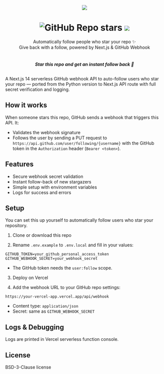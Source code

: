 <p align="center"><img src="https://gist.githubusercontent.com/ragibalasad/0005e389abeceb2f21f397f7db21863c/raw/275411a57f60380762891a8f74a737dac1ef755f/thanks_for_the_star.svg"></p>

<h1 align="center">
  <img alt="GitHub Repo stars" src="https://img.shields.io/github/stars/ragibalasad/thanks-for-the-star?style=for-the-badge&label=%E2%AD%90%20stars&labelColor=24292F&color=FFE66D">
  <img src="https://img.shields.io/github/license/ragibalasad/thanks-for-the-star?style=for-the-badge&label=%F0%9F%93%84%20LICENSE&labelColor=24292F&color=7ED6DF" />
</h1>

<p align="center">
  Automatically follow people who star your repo ✨<br/>
  Give back with a follow, powered by Next.js & GitHub Webhook<br/><br/>

  <div align=center>

##### Star this repo and get an instant follow back 💖

##

  </div>
</p>

A Next.js 14 serverless GitHub webhook API to auto-follow users who star your repo — ported from the Python version to Next.js API route with full secret verification and logging.

## How it works

When someone stars this repo, GitHub sends a webhook that triggers this API. It:

- Validates the webhook signature
- Follows the user by sending a PUT request to `https://api.github.com/user/following/{username}` with the GitHub token in the `Authorization` header (`Bearer <token>`).

## Features

- Secure webhook secret validation
- Instant follow-back of new stargazers
- Simple setup with environment variables
- Logs for success and errors

## Setup

You can set this up yourself to automatically follow users who star your repository.

1. Clone or download this repo

2. Rename `.env.example` to `.env.local` and fill in your values:

```
GITHUB_TOKEN=your_github_personal_access_token
GITHUB_WEBHOOK_SECRET=your_webhook_secret
```

- The GitHub token needs the `user:follow` scope.

3. Deploy on Vercel

4. Add the webhook URL to your GitHub repo settings:

```
https://your-vercel-app.vercel.app/api/webhook
```

- Content type: `application/json`
- Secret: same as `GITHUB_WEBHOOK_SECRET`

## Logs & Debugging

Logs are printed in Vercel serverless function console.

## License

BSD-3-Clause license
